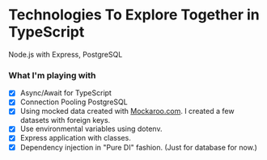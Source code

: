 # Technologies To Explore Together in TypeScript

Node.js with Express, PostgreSQL

### What I'm playing with
- [X] Async/Await for TypeScript
- [X] Connection Pooling PostgreSQL
- [X] Using mocked data created with [Mockaroo.com](https://www.mockaroo.com). I created a few datasets with foreign keys.
- [X] Use environmental variables using dotenv.
- [X] Express application with classes.
- [X] Dependency injection in "Pure DI" fashion. (Just for database for now.)